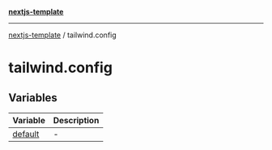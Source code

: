 [**nextjs-template**](../README.md)

---

[nextjs-template](../README.md) / tailwind.config

# tailwind.config

## Variables

| Variable                        | Description |
| ------------------------------- | ----------- |
| [default](variables/default.md) | -           |
